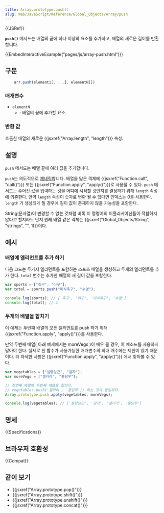 ```yaml
---
title: Array.prototype.push()
slug: Web/JavaScript/Reference/Global_Objects/Array/push
---
```


{{JSRef}}

**`push()`** 메서드는 배열의 끝에 하나 이상의 요소를 추가하고, 배열의 새로운 길이를 반환합니다.

{{EmbedInteractiveExample("pages/js/array-push.html")}}

## 구문

```js
    arr.push(element1[, ...[, elementN]])
```

### 매개변수

- `elementN`
  - : 배열의 끝에 추가할 요소.

### 반환 값

호출한 배열의 새로운 {{jsxref("Array.length", "length")}} 속성.

## 설명

`push` 메서드는 배열 끝에 여러 값을 추가합니다.

`push`는 의도적으로 [제네릭](https://en.wikipedia.org/wiki/Generic_programming)합니다. 배열을 닯은 객체에 {{jsxref("Function.call", "call()")}} 또는 {{jsxref("Function.apply", "apply()")}}로 사용될 수 있다. `push` 메서드는 주어진 값을 입력하는 것을 어디에 시작할 것인지를 결정하기 위해 `length` 속성에 의존한다. 만약 `length` 속성이 숫자로 변환 될 수 없다면 인덱스는 0을 사용한다. `length` 가 생성되게 될 경우에 길이 값이 존재하지 않을 가능성을 포함한다.

String(문자열)이 변경할 수 없는 것처럼 비록 이 명령어의 어플리케이션들이 적합하지 않다고 할지라도 단지 원래 배열 같은 객체는 {{jsxref("Global_Objects/String", "strings", "", 1)}}이다.

## 예시

### 배열에 엘리먼트를 추가 하기

다음 코드는 두가지 엘리먼트를 포함하는 스포츠 배열을 생성하고 두개의 엘리먼트를 추가 한다. `total` 변수는 추가한 배열의 새 길이 값을 포함한다.

```js
var sports = ["축구", "야구"];
var total = sports.push("미식축구", "수영");

console.log(sports); // ['축구', '야구', '미식축구', '수영']
console.log(total); // 4
```

### 두개의 배열을 합치기

이 예제는 두번째 배열의 모든 엘리먼트를 push 하기 위해 {{jsxref("Function.apply", "apply()")}}를 사용한다.

만약 두번째 배열( 아래 예제에서는 moreVegs )이 매우 클 경우, 이 메소드를 사용하지 말아야 한다. 실제로 한 함수가 사용가능한 매개변수의 최대 개수에는 제한이 있기 때문이다. 더 자세한 사항은 {{jsxref("Function.apply", "apply()")}} 에서 찾아볼 수 있다.

```js
var vegetables = ["설탕당근", "감자"];
var moreVegs = ["셀러리", "홍당무"];

// 첫번째 배열에 두번째 배열을 합친다.
// vegetables.push('셀러리', '홍당무'); 하는 것과 동일하다.
Array.prototype.push.apply(vegetables, moreVegs);

console.log(vegetables); // ['설탕당근', '감자', '셀러리', '홍당무']
```

## 명세

{{Specifications}}

## 브라우저 호환성

{{Compat}}

## 같이 보기

- {{jsxref("Array.prototype.pop()")}}
- {{jsxref("Array.prototype.shift()")}}
- {{jsxref("Array.prototype.unshift()")}}
- {{jsxref("Array.prototype.concat()")}}
